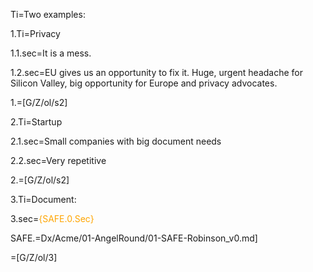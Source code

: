 Ti=Two examples:

1.Ti=Privacy

1.1.sec=It is a mess.

1.2.sec=EU gives us an opportunity to fix it.  Huge, urgent headache for Silicon Valley, big opportunity for Europe and privacy advocates.

1.=[G/Z/ol/s2]

2.Ti=Startup

2.1.sec=Small companies with big document needs

2.2.sec=Very repetitive

2.=[G/Z/ol/s2]

3.Ti=Document:

3.sec=<font color="orange">{SAFE.0.Sec}</font>

SAFE.=Dx/Acme/01-AngelRound/01-SAFE-Robinson_v0.md]

=[G/Z/ol/3]